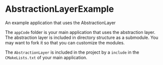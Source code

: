 # AbstractionLayerExample
An example application that uses the AbstractionLayer

The `appCode` folder is your main application that uses the abstraction layer. The abstraction layer is included in directory structure as a submodule. You may want to fork it
so that you can customize the modules.

The `AbstractionLayer` is included in the project by a `include` in the `CMakeLists.txt` of your main application.
